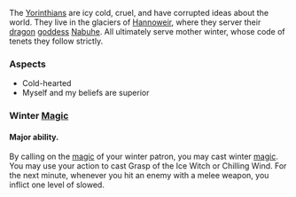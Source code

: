 The [Yorinthians](Yorinthian) are icy cold, cruel, and have corrupted ideas about the world. They live in the glaciers of [Hannoweir](Hannoweir), where they server their [dragon](dragon) [goddess](Gods) [Nabuhe](Nabuhe). All ultimately serve mother winter, whose code of tenets they follow strictly.

### Aspects

- Cold-hearted
- Myself and my beliefs are superior

### Winter [Magic](Magic)

#### Major ability.

By calling on the [magic](Magic) of your winter patron, you may cast winter [magic](Magic). You may use your action to cast Grasp of the Ice Witch or Chilling Wind. For the next minute, whenever you hit an enemy with a melee weapon, you inflict one level of slowed.
